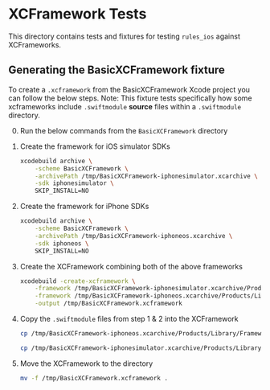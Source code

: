 # XCFramework Tests

This directory contains tests and fixtures for testing `rules_ios` against XCFrameworks.

## Generating the BasicXCFramework fixture

To create a `.xcframework` from the BasicXCFramework Xcode project you can follow the below steps.
Note: This fixture tests specifically how some xcframeworks include `.swiftmodule` **source** files within a `.swiftmodule` directory.

0. Run the below commands from the `BasicXCFramework` directory

1. Create the framework for iOS simulator SDKs

    ```sh
    xcodebuild archive \
        -scheme BasicXCFramework \
        -archivePath /tmp/BasicXCFramework-iphonesimulator.xcarchive \
        -sdk iphonesimulator \
        SKIP_INSTALL=NO
    ```

2. Create the framework for iPhone SDKs

    ```sh
    xcodebuild archive \
        -scheme BasicXCFramework \
        -archivePath /tmp/BasicXCFramework-iphoneos.xcarchive \
        -sdk iphoneos \
        SKIP_INSTALL=NO
    ```

3. Create the XCFramework combining both of the above frameworks

    ```sh
    xcodebuild -create-xcframework \
        -framework /tmp/BasicXCFramework-iphonesimulator.xcarchive/Products/Library/Frameworks/BasicXCFramework.framework \
        -framework /tmp/BasicXCFramework-iphoneos.xcarchive/Products/Library/Frameworks/BasicXCFramework.framework \
        -output /tmp/BasicXCFramework.xcframework
    ```

4. Copy the `.swiftmodule` files from step 1 & 2 into the XCFramework

    ```sh
    cp /tmp/BasicXCFramework-iphoneos.xcarchive/Products/Library/Frameworks/BasicXCFramework.framework/Modules/BasicXCFramework.swiftmodule/*.swiftmodule /tmp/BasicXCFramework.xcframework/ios-arm64/BasicXCFramework.framework/Modules/BasicXCFramework.swiftmodule
    ```

    ```sh
    cp /tmp/BasicXCFramework-iphonesimulator.xcarchive/Products/Library/Frameworks/BasicXCFramework.framework/Modules/BasicXCFramework.swiftmodule/*.swiftmodule /tmp/BasicXCFramework.xcframework/ios-arm64_x86_64-simulator/BasicXCFramework.framework/Modules/BasicXCFramework.swiftmodule
    ```

5. Move the XCFramework to the directory

    ```sh
    mv -f /tmp/BasicXCFramework.xcframework .
    ```
